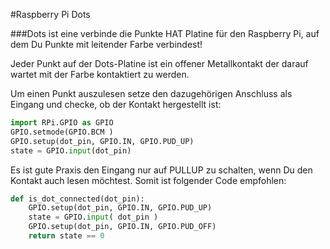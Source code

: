 <!--
---
name: DOTs
class: board
type: alle
formfactor: Andere
manufacturer: Raspberry Pi
description: verbinde die Punkte um eine Schaltung zu erstellen
url: http://www.raspberrypi.org/dots/
github: https://github.com/raspberrypilearning/dots
buy: https://thepihut.com/products/raspberry-pi-dots-board
image: 'rpf-dots.png'
pincount: 40
eeprom: no
pin:
  bcm0:
    name: 'Farbe: Blau'
    direction: input
  bcm1:
    name: Dot 7
    direction: input
  bcm2:
    name: Dot 22
    direction: input
  bcm3:
    name: Dot 21
    direction: input
  bcm4:
    name: Dot 2
    direction: input
  bcm5:
    name: Dot 9
    direction: input
  bcm6:
    name: Dot 14
    direction: input
  bcm7:
    name: Dot 6
    direction: input
  bcm8:
    name: Dot 18
    direction: input
  bcm9:
    name: Dot 17
    direction: input
  bcm10:
    name: 'Farbe: Grün'
    direction: input
  bcm11:
    name: Dot 8
    direction: input
  bcm12:
    name: Dot 10
    direction: input
  bcm13:
    name: Cloud
    direction: input
  bcm14:
    name: Dot 1
    direction: input
  bcm15:
    name: Dot 3
    direction: input
  bcm16:
    name: Dot 13
    direction: input
  bcm17:
    name: Dot 4
    direction: input
  bcm18:
    name: Dot 20
    direction: input
  bcm19:
    name: 'Farbe: Orange'
    direction: input
  bcm20:
    name: Bear
    direction: input
  bcm21:
    name: Dot 12
    direction: input
  bcm22:
    name: Dot 15
    direction: input
  bcm23:
    name: Dot 16
    direction: input
  bcm24:
    name: Dot 19
    direction: input
  bcm25:
    name: Dot 5
    direction: input
  bcm26:
    name: Dot 11
    direction: input
  bcm27:
    name: 'Farbe: Rot'
    direction: input
-->
#Raspberry Pi Dots

###Dots ist eine verbinde die Punkte HAT Platine für den Raspberry Pi, auf dem Du Punkte mit leitender Farbe verbindest!

Jeder Punkt auf der Dots-Platine ist ein offener Metallkontakt der darauf wartet mit der Farbe kontaktiert zu werden.


Um einen Punkt auszulesen setze den dazugehörigen Anschluss als Eingang und checke, ob der Kontakt hergestellt ist:


```python
import RPi.GPIO as GPIO
GPIO.setmode(GPIO.BCM )
GPIO.setup(dot_pin, GPIO.IN, GPIO.PUD_UP)
state = GPIO.input(dot_pin)
```

Es ist gute Praxis den Eingang nur auf PULLUP zu schalten, wenn Du den Kontakt auch lesen möchtest.
Somit ist folgender Code empfohlen:

```python
def is_dot_connected(dot_pin):
    GPIO.setup(dot_pin, GPIO.IN, GPIO.PUD_UP)
    state = GPIO.input( dot_pin )
    GPIO.setup(dot_pin, GPIO.IN, GPIO.PUD_OFF)
    return state == 0
```